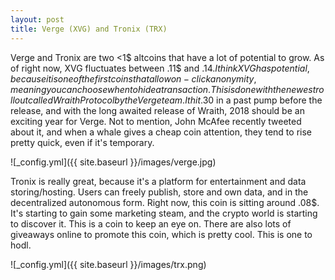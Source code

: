 ```yaml
---
layout: post
title: Verge (XVG) and Tronix (TRX)
---
```





Verge and Tronix are two <1$ altcoins that have a lot of potential to grow. As of right now, XVG fluctuates between .11$ and .14$. 
I think XVG has potential,because it is one of the first coins that allow on-click anonymity, meaning you can choose when to hide a 
transaction. This is done with the newest rollout called Wraith Protocol by the Verge team. It hit .30$ in a past pump before the release,
and with the long awaited release of Wraith, 2018 should be an exciting year for Verge. Not to mention, John McAfee recently tweeted about it, and when a whale gives a cheap coin attention, they tend to rise pretty quick, even if it's temporary. 

![_config.yml]({{ site.baseurl }}/images/verge.jpg)

Tronix is really great, because it's a platform for entertainment and data storing/hosting. Users can freely publish, store and own data, 
and in the decentralized autonomous form. Right now, this coin is sitting around .08$. It's starting to gain some marketing steam, and the
crypto world is starting to discover it. This is a coin to keep an eye on. There are also lots of giveaways online to promote this coin, which is pretty cool. This is one to hodl. 

![_config.yml]({{ site.baseurl }}/images/trx.png)
